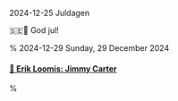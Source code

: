 2024-12-25 Juldagen

&#x1F1F8;&#x1F1EA;🎄 God jul!

%
2024-12-29 Sunday, 29 December 2024

#### [🔗 Erik Loomis: Jimmy Carter](https://www.lawyersgunsmoneyblog.com/2024/12/jimmy-carter)

%

